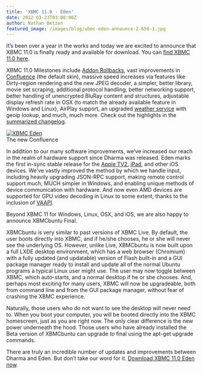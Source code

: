 ```yaml
---
title: 'XBMC 11.0 - Eden'
date: 2012-03-23T03:00:00Z
author: Nathan Betzen
featured_image: /images/blog/xbmc-eden-announce-2-650-1.jpg
---
```

It’s been over a year in the works and today we are excited to announce that XBMC 11.0 is finally ready and available for download. You can [find XBMC 11.0 here](https://kodi.wiki/download/ "Download XBMC 11.0").

 XBMC 11.0 Milestones include [Addon Rollbacks](https://kodi.wiki/natethomas/2011/10/20/xbmc-addon-rollbacks/ "XBMC Rollback Review"), vast improvements in [Confluence](https://kodi.wiki/natethomas/2011/10/07/xbmc-eden-skinning-changes/ "Confluence Update Review") (the default skin), massive speed increases via features like Dirty-region rendering and the new JPEG decoder, a simpler, better library, movie set scraping, additional protocol handling, better networking support, better handling of unencrypted BluRay content and structures, adjustable display refresh rate in OSX (to match the already available feature in Windows and Linux), AirPlay support, an upgraded [weather service](https://www.wunderground.com/ "Thanks for your support, Weather Underground!") with geoip lookup, and much, much more. Check out the highlights in the [summarized changelog](http://mirrors.xbmc.org/releases/11.0-Eden-changelog.txt "XBMC 11 changelog").

 [![XBMC Eden](/sites/default/files/uploads/XBMCEden.jpg "XBMC Eden")](/sites/default/files/uploads/XBMCEden.jpg)  
 The new Confluence

  In addition to our many software improvements, we’ve increased our reach in the realm of hardware support since Dharma was released. Eden marks the first in-sync stable release for the [Apple TV2](https://en.wikipedia.org/wiki/Apple_TV "Apple TV 2"), [iPad](https://www.apple.com/ipad/ "iPad"), and other iOS devices. We’ve vastly improved the method by which we handle input, including heavily upgrading JSON-RPC support, making remote control support much, MUCH simpler in Windows, and enabling unique methods of device communication with hardware. And now even AMD devices are supported for GPU video decoding in Linux to some extent, thanks to the inclusion of [VAAPI](https://en.wikipedia.org/wiki/Video_Acceleration_API "VAAPI Wiki Page").

 Beyond XBMC 11 for Windows, Linux, OSX, and iOS, we are also happy to announce XBMCbuntu Final.

 XBMCbuntu is very similar to past versions of XBMC Live. By default, the user boots directly into XBMC, and if he/she chooses, he or she will never see the underlying OS. However, unlike Live, XBMCbuntu is now built upon a full LXDE desktop environment, which has a web browser (Chromium) with a fully updated (and updatable) version of Flash built-in and a GUI package manager ready to install and update all of the normal Ubuntu programs a typical Linux user might use. The user may now toggle between XBMC, which auto-starts, and a normal desktop if he or she chooses. And, perhaps most exciting for many users, XBMC will now be upgradeable, both from command line and from the GUI package manager, without fear of crashing the XBMC experience.

 Naturally, those users who do not want to see the desktop will never need to. When you boot your computer, you will be booted directly into the XBMC homescreen, just as you are right now. The only clear difference is the new power underneath the hood. Those users who have already installed the Beta version of XBMCbuntu can upgrade to final using the apt-get upgrade commands.

 There are truly an incredible number of updates and improvements between Dharma and Eden. But don’t take our word for it. [Download XBMC 11.0 Eden now](https://kodi.wiki/download/ "Download XBMC").

 